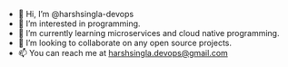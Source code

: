 - 👋 Hi, I’m @harshsingla-devops
- 👀 I’m interested in programming.
- 🌱 I’m currently learning microservices and cloud native programming.
- 💞️ I’m looking to collaborate on any open source projects.
- 📫 You can reach me at harshsingla.devops@gmail.com

<!---
harshsingla-devops/harshsingla-devops is a ✨ special ✨ repository because its `README.md` (this file) appears on your GitHub profile.
You can click the Preview link to take a look at your changes.
--->
